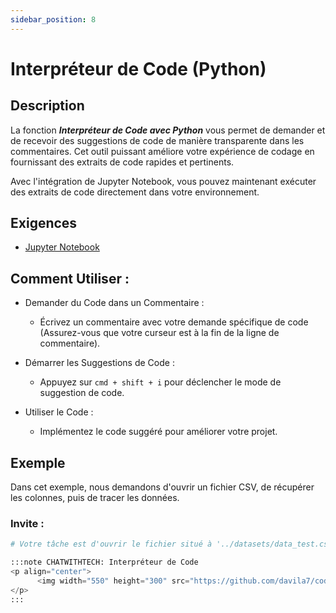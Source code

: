 ```yaml
---
sidebar_position: 8
---
```


# Interpréteur de Code (Python)

## Description

La fonction ***Interpréteur de Code avec Python*** vous permet de demander et de recevoir des suggestions de code de manière transparente dans les commentaires. Cet outil puissant améliore votre expérience de codage en fournissant des extraits de code rapides et pertinents.

Avec l'intégration de Jupyter Notebook, vous pouvez maintenant exécuter des extraits de code directement dans votre environnement.

## Exigences
- [Jupyter Notebook](https://marketplace.visualstudio.com/items?itemName=ms-toolsai.jupyter)

## Comment Utiliser :
- Demander du Code dans un Commentaire :
    - Écrivez un commentaire avec votre demande spécifique de code (Assurez-vous que votre curseur est à la fin de la ligne de commentaire).

- Démarrer les Suggestions de Code :
    - Appuyez sur ```cmd + shift + i``` pour déclencher le mode de suggestion de code.

- Utiliser le Code :
    - Implémentez le code suggéré pour améliorer votre projet.

## Exemple
Dans cet exemple, nous demandons d'ouvrir un fichier CSV, de récupérer les colonnes, puis de tracer les données.

### Invite :

```python noInline
# Votre tâche est d'ouvrir le fichier situé à '../datasets/data_test.csv', de lire les données, d'identifier les colonnes, puis de créer un graphique significatif pour le visualiser

:::note CHATWITHTECH: Interpréteur de Code
<p align="center">
      <img width="550" height="300" src="https://github.com/davila7/code-gpt-docs/assets/6216945/314b2a0b-c89a-4458-ae58-1dc2c58a384d" />
</p>
:::

```
